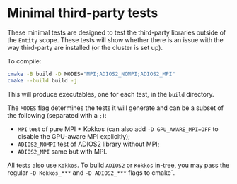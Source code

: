 # Minimal third-party tests

These minimal tests are designed to test the third-party libraries outside of the `Entity` scope. These tests will show whether there is an issue with the way third-party are installed (or the cluster is set up).

To compile:

```sh
cmake -B build -D MODES="MPI;ADIOS2_NOMPI;ADIOS2_MPI"
cmake --build build -j
```

This will produce executables, one for each test, in the `build` directory.

The `MODES` flag determines the tests it will generate and can be a subset of the following (separated with a `;`):

- `MPI` test of pure MPI + Kokkos (can also add `-D GPU_AWARE_MPI=OFF` to disable the GPU-aware MPI explicitly);
- `ADIOS2_NOMPI` test of ADIOS2 library without MPI;
- `ADIOS2_MPI` same but with MPI.

All tests also use `Kokkos`. To build `ADIOS2` or `Kokkos` in-tree, you may pass the regular `-D Kokkos_***` and `-D ADIOS2_***` flags to cmake`.
